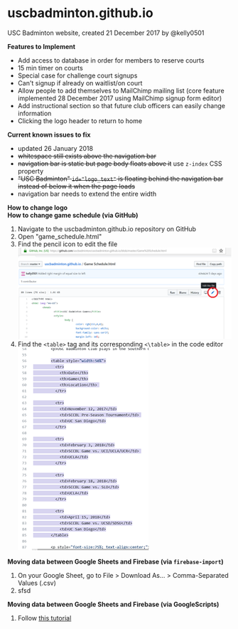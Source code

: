 # uscbadminton.github.io
USC Badminton website, created 21 December 2017 by @kelly0501

**Features to Implement**
- Add access to database in order for members to reserve courts
- 15 min timer on courts
- Special case for challenge court signups
- Can't signup if already on waitlist/on court
- Allow people to add themselves to MailChimp mailing list (core feature implemented 28 December 2017 using MailChimp signup form editor)
- Add instructional section so that future club officers can easily change information
- Clicking the logo header to return to home

**Current known issues to fix**  
- updated 26 January 2018
- ~~whitespace still exists above the navigation bar~~
- ~~navigation bar is static but page body floats above it~~ use `z-index` CSS property
- ~~"USC Badminton" `id="logo_text"` is floating behind the navigation bar instead of below it when the page loads~~
- navigation bar needs to extend the entire width

**How to change logo**  
**How to change game schedule (via GitHub)** 
1. Navigate to the uscbadminton.github.io repository on GitHub 
2. Open "game_schedule.html"
3. Find the pencil icon to edit the file  
![Edit game schedule](instructional/game_schedule3.png)
4. Find the `<table>` tag and its corresponding `<\table>` in the code editor  
![Schedule table tag](instructional/game_schedule4.png)

**Moving data between Google Sheets and Firebase (via `firebase-import`)**
1. On your Google Sheet, go to File > Download As... > Comma-Separated Values (.csv)
2. sfsd

**Moving data between Google Sheets and Firebase (via GoogleScripts)**
1. Follow [this tutorial](https://www.sohamkamani.com/blog/2017/03/09/sync-data-between-google-sheets-and-firebase/)

